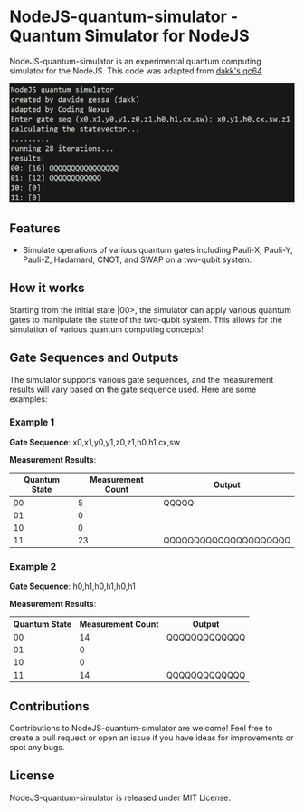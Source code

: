 # NodeJS-quantum-simulator - Quantum Simulator for NodeJS

NodeJS-quantum-simulator is an experimental quantum computing simulator for the NodeJS.
This code was adapted from [dakk's qc64](https://github.com/dakk/qc64/)

![Creating a Bell State in NodeJS](images/result.png)

## Features

-    Simulate operations of various quantum gates including Pauli-X, Pauli-Y, Pauli-Z, Hadamard, CNOT, and SWAP on a two-qubit system.


## How it works

Starting from the initial state |00>, the simulator can apply various quantum gates to manipulate the state of the two-qubit system. This allows for the simulation of various quantum computing concepts!


## Gate Sequences and Outputs

The simulator supports various gate sequences, and the measurement results will vary based on the gate sequence used. Here are some examples:

### Example 1

**Gate Sequence**: x0,x1,y0,y1,z0,z1,h0,h1,cx,sw

**Measurement Results**:

| Quantum State | Measurement Count | Output |
|---------------|------------------|--------|
| 00            | 5                | QQQQQ  |
| 01            | 0                |        |
| 10            | 0                |        |
| 11            | 23               | QQQQQQQQQQQQQQQQQQQQQ |

### Example 2

**Gate Sequence**: h0,h1,h0,h1,h0,h1

**Measurement Results**:

| Quantum State | Measurement Count | Output |
|---------------|------------------|--------|
| 00            | 14               | QQQQQQQQQQQQQ |
| 01            | 0                |                |
| 10            | 0                |                |
| 11            | 14               | QQQQQQQQQQQQQ |



## Contributions

Contributions to NodeJS-quantum-simulator are welcome! Feel free to create a pull request or open an issue if you have ideas for improvements or spot any bugs.

## License

NodeJS-quantum-simulator is released under MIT License.

